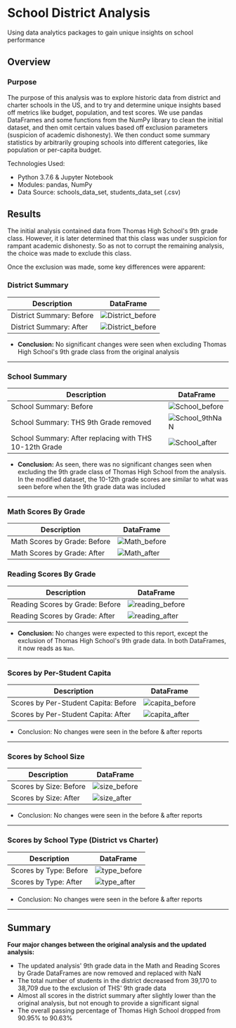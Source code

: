 # School District Analysis
Using data analytics packages to gain unique insights on school performance

## Overview

### Purpose

The purpose of this analysis was to explore historic data from district and charter schools in the US, and to try and determine unique insights based off metrics like budget, population, and test scores. We use pandas DataFrames and some functions from the NumPy library to clean the initial dataset, and then omit certain values based off exclusion parameters (suspicion of academic dishonesty). We then conduct some summary statistics by arbitrarily grouping schools into different categories, like population or per-capita budget.

Technologies Used:

* Python 3.7.6 & Jupyter Notebook
* Modules: pandas, NumPy
* Data Source: schools_data_set, students_data_set (.csv)

## Results

The initial analysis contained data from Thomas High School's 9th grade class. However, it is later determined that this class was under suspicion for rampant academic dishonesty. So as not to corrupt the remaining analysis, the choice was made to exclude this class.

Once the exclusion was made, some key differences were apparent:

### District Summary

| Description              | DataFrame                                                  |
|--------------------------|------------------------------------------------------------|
| District Summary: Before | ![District_before](Resources/district_analysis_before.png) |
| District Summary: After  | ![District_before](Resources/district_analysis_after.png)  |

- **Conclusion:** No significant changes were seen when excluding Thomas High School's 9th grade class from the original analysis
--------------------------------------
### School Summary

| Description                                            | DataFrame                                              |
|--------------------------------------------------------|--------------------------------------------------------|
| School Summary: Before                                 | ![School_before](Resources/school_analysis_before.png) |
| School Summary: THS 9th Grade removed                  | ![School_9thNaN](Resources/school_analysis_9thNaN.png) |
| School Summary: After replacing with THS 10-12th Grade | ![School_after](Resources/school_analysis_after.png)   |

- **Conclusion:** As seen, there was no significant changes seen when excluding the 9th grade class of Thomas High School from the analysis. In the modified dataset, the 10-12th grade scores are similar to what was seen before when the 9th grade data was included
--------------------------------------

### Math Scores By Grade

| Description                  | DataFrame                                              |
|------------------------------|--------------------------------------------------------|
| Math Scores by Grade: Before | ![Math_before](Resources/math_scores_grade_before.png) |
| Math Scores by Grade: After  | ![Math_after](Resources/math_scores_grade_after.png)   |

### Reading Scores By Grade

| Description                     | DataFrame                                                    |
|---------------------------------|--------------------------------------------------------------|
| Reading Scores by Grade: Before | ![reading_before](Resources/reading_scores_grade_before.png) |
| Reading Scores by Grade: After  | ![reading_after](Resources/reading_scores_grade_after.png)   |

- **Conclusion:** No changes were expected to this report, except the exclusion of Thomas High School's 9th grade data. In both DataFrames, it now reads as `Nan`.
--------------------------------------

### Scores by Per-Student Capita

| Description                          | DataFrame                                                 |
|--------------------------------------|-----------------------------------------------------------|
| Scores by Per-Student Capita: Before | ![capita_before](Resources/scores_by_spending_before.png) |
| Scores by Per-Student Capita: After  | ![capita_after](Resources/scores_by_spending_after.png)   |

- Conclusion: No changes were seen in the before & after reports
--------------------------------------
### Scores by School Size

| Description            | DataFrame                                           |
|------------------------|-----------------------------------------------------|
| Scores by Size: Before | ![size_before](Resources/scores_by_size_before.png) |
| Scores by Size: After  | ![size_after](Resources/scores_by_size_after.png)   |

- Conclusion: No changes were seen in the before & after reports
--------------------------------------
### Scores by School Type (District vs Charter)

| Description            | DataFrame                                           |
|------------------------|-----------------------------------------------------|
| Scores by Type: Before | ![type_before](Resources/scores_by_type_before.png) |
| Scores by Type: After  | ![type_after](Resources/scores_by_type_after.png)   |

- Conclusion: No changes were seen in the before & after reports 
--------------------------------------

## Summary

**Four major changes between the original analysis and the updated analysis:**

- The updated analysis' 9th grade data in the Math and Reading Scores by Grade DataFrames are now removed and replaced with NaN
- The total number of students in the district decreased from 39,170 to 38,709 due to the exclusion of THS' 9th grade data
- Almost all scores in the district summary after slightly lower than the original analysis, but not enough to provide a significant signal
- The overall passing percentage of Thomas High School dropped from 90.95%  to 90.63%



